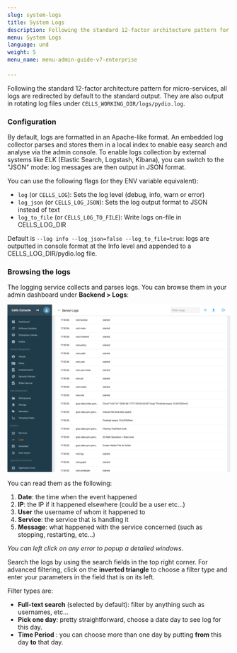 ```yaml
---
slug: system-logs
title: System Logs
description: Following the standard 12-factor architecture pattern for micro-services, Pydio Cells logs are redirected by default to the standard output.
menu: System Logs
language: und
weight: 5
menu_name: menu-admin-guide-v7-enterprise

---
```

Following the standard 12-factor architecture pattern for micro-services, all logs are redirected by default to the standard output. They are also output in rotating log files under `CELLS_WORKING_DIR/logs/pydio.log`.

### Configuration

By default, logs are formatted in an Apache-like format. An embedded log collector parses and stores them in a local index to enable easy search and analyse via the admin console. To enable logs collection by external systems like ELK (Elastic Search, Logstash, Kibana), you can switch to the "JSON" mode: log messages are then output in JSON format. 

You can use the following flags (or they ENV variable equivalent):

- `log` (or `CELLS_LOG`): Sets the log level (debug, info, warn or error)
- `log_json` (or `CELLS_LOG_JSON`): Sets the log output format to JSON instead of text
- `log_to_file` (or `CELLS_LOG_TO_FILE`): Write logs on-file in CELLS_LOG_DIR

Default is `--log info --log_json=false --log_to_file=true`: logs are outputted in console format at the Info level and appended to a CELLS_LOG_DIR/pydio.log file. 

### Browsing the logs

The logging service collects and parses logs. You can browse them in your admin dashboard under **Backend > Logs**:

![](../../images/2_running_cells_in_production/server_logs.png)

You can read them as the following:

1. **Date**: the time when the event happened  
2. **IP**: the IP if it happened elsewhere (could be a user etc...)  
3. **User** the username of whom it happened to  
4. **Service**: the service that is handling it  
5. **Message**: what happened with the service concerned (such as stopping, restarting, etc...)  

*You can left click on any error to popup a detailed windows*.

Search the logs by using the search fields in the top right corner. For advanced filtering, click on the **inverted triangle** to choose a filter type and enter your parameters in the field that is on its left.

Filter types are:

- **Full-text search** (selected by default): filter by anything such as usernames, etc...
- **Pick one day**: pretty straightforward, choose a date day to see log for this day.
- **Time Period** : you can choose more than one day by putting **from** this day **to** that day.
